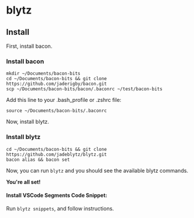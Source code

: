 # blytz #

## Install ##

First, install bacon.

### Install bacon ###

```
mkdir ~/Documents/bacon-bits
cd ~/Documents/bacon-bits && git clone https://github.com/jaderigby/bacon.git
scp ~/Documents/bacon-bits/bacon/.baconrc ~/test/bacon-bits
```

Add this line to your .bash_profile or .zshrc file:

```
source ~/Documents/bacon-bits/.baconrc
```

Now, install blytz.

### Install blytz ###

```
cd ~/Documents/bacon-bits && git clone https://github.com/jadeblytz/blytz.git
bacon alias && bacon set
```

Now, you can run `blytz` and you should see the available blytz commands.

__You're all set!__

#### Install VSCode Segments Code Snippet: ####

Run `blytz snippets`, and follow instructions.
